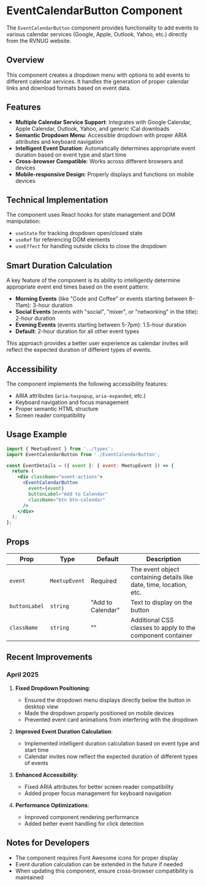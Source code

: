 # EventCalendarButton Component

The `EventCalendarButton` component provides functionality to add events to various calendar services (Google, Apple, Outlook, Yahoo, etc.) directly from the RVNUG website.

## Overview

This component creates a dropdown menu with options to add events to different calendar services. It handles the generation of proper calendar links and download formats based on event data.

## Features

- **Multiple Calendar Service Support**: Integrates with Google Calendar, Apple Calendar, Outlook, Yahoo, and generic iCal downloads
- **Semantic Dropdown Menu**: Accessible dropdown with proper ARIA attributes and keyboard navigation
- **Intelligent Event Duration**: Automatically determines appropriate event duration based on event type and start time
- **Cross-browser Compatible**: Works across different browsers and devices
- **Mobile-responsive Design**: Properly displays and functions on mobile devices

## Technical Implementation

The component uses React hooks for state management and DOM manipulation:
- `useState` for tracking dropdown open/closed state
- `useRef` for referencing DOM elements
- `useEffect` for handling outside clicks to close the dropdown

## Smart Duration Calculation

A key feature of the component is its ability to intelligently determine appropriate event end times based on the event pattern:

- **Morning Events** (like "Code and Coffee" or events starting between 8-11am): 3-hour duration
- **Social Events** (events with "social", "mixer", or "networking" in the title): 2-hour duration
- **Evening Events** (events starting between 5-7pm): 1.5-hour duration
- **Default**: 2-hour duration for all other event types

This approach provides a better user experience as calendar invites will reflect the expected duration of different types of events.

## Accessibility

The component implements the following accessibility features:
- ARIA attributes (`aria-haspopup`, `aria-expanded`, etc.)
- Keyboard navigation and focus management
- Proper semantic HTML structure
- Screen reader compatibility

## Usage Example

```jsx
import { MeetupEvent } from '../types';
import EventCalendarButton from './EventCalendarButton';

const EventDetails = ({ event }: { event: MeetupEvent }) => {
  return (
    <div className="event-actions">
      <EventCalendarButton 
        event={event}
        buttonLabel="Add to Calendar"
        className="btn btn-calendar"
      />
    </div>
  );
};
```

## Props

| Prop | Type | Default | Description |
|------|------|---------|-------------|
| `event` | `MeetupEvent` | Required | The event object containing details like date, time, location, etc. |
| `buttonLabel` | `string` | "Add to Calendar" | Text to display on the button |
| `className` | `string` | "" | Additional CSS classes to apply to the component container |

## Recent Improvements

### April 2025

1. **Fixed Dropdown Positioning**:
   - Ensured the dropdown menu displays directly below the button in desktop view
   - Made the dropdown properly positioned on mobile devices
   - Prevented event card animations from interfering with the dropdown
   
2. **Improved Event Duration Calculation**:
   - Implemented intelligent duration calculation based on event type and start time
   - Calendar invites now reflect the expected duration of different types of events
   
3. **Enhanced Accessibility**:
   - Fixed ARIA attributes for better screen reader compatibility
   - Added proper focus management for keyboard navigation
   
4. **Performance Optimizations**:
   - Improved component rendering performance
   - Added better event handling for click detection

## Notes for Developers

- The component requires Font Awesome icons for proper display
- Event duration calculation can be extended in the future if needed
- When updating this component, ensure cross-browser compatibility is maintained 